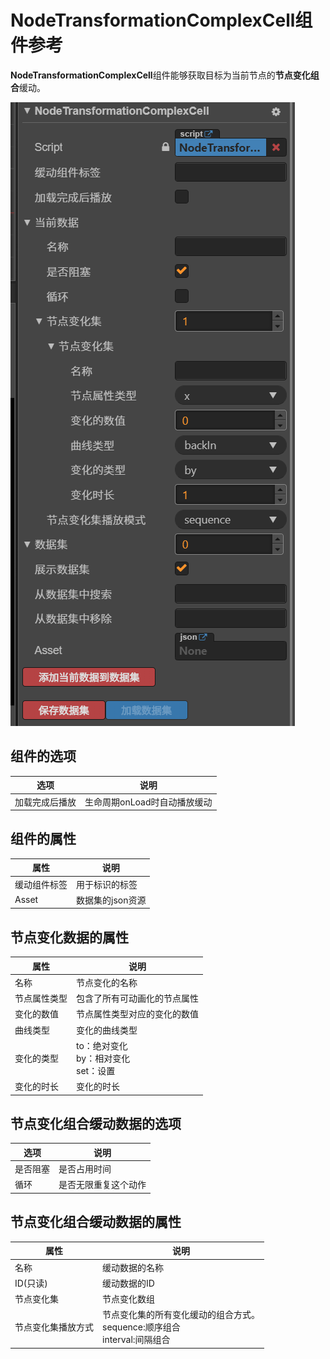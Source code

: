 # NodeTransformationComplexCell组件参考

**NodeTransformationComplexCell**组件能够获取目标为当前节点的**节点变化组合**缓动。

![image-20201109144138822](https://raw.githubusercontent.com/chichinohaha/Tweener/gh-pages/docs/Sources/nodeTransformationComplexCell.png)



## 组件的选项

| 选项           | 说明                         |
| -------------- | ---------------------------- |
| 加载完成后播放 | 生命周期onLoad时自动播放缓动 |

## 组件的属性

| 属性         | 说明             |
| ------------ | ---------------- |
| 缓动组件标签 | 用于标识的标签   |
| Asset        | 数据集的json资源 |

## 节点变化数据的属性

| 属性         | 说明                                          |
| ------------ | --------------------------------------------- |
| 名称         | 节点变化的名称                                |
| 节点属性类型 | 包含了所有可动画化的节点属性                  |
| 变化的数值   | 节点属性类型对应的变化的数值                  |
| 曲线类型     | 变化的曲线类型                                |
| 变化的类型   | to：绝对变化<br />by：相对变化<br />set：设置 |
| 变化的时长   | 变化的时长                                    |

## 节点变化组合缓动数据的选项

| 选项     | 说明                 |
| -------- | -------------------- |
| 是否阻塞 | 是否占用时间         |
| 循环     | 是否无限重复这个动作 |

## 节点变化组合缓动数据的属性

| 属性               | 说明                                                         |
| ------------------ | ------------------------------------------------------------ |
| 名称               | 缓动数据的名称                                               |
| ID(只读)           | 缓动数据的ID                                                 |
| 节点变化集         | 节点变化数组                                                 |
| 节点变化集播放方式 | 节点变化集的所有变化缓动的组合方式。<br />sequence:顺序组合<br />interval:间隔组合 |


